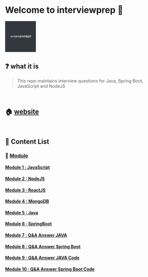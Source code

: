 # Welcome to interviewprep 🚀

<img src="./assets/interviewprep0.png" width="100" height="100">
<!--- 
![inteviewprep0](./assets/interviewprep0.png =20x20)
![inteviewprep1](./assets/interviewprep1.png)
![inteviewprep2](./assets/interviewprep2.png)-->

## ❓ what it is

> This repo maintains interview questions for Java, Spring Boot, JavaScript and NodeJS

<br>

## 🏠 [website](https://jcoding09.github.io)

<!---
## 🚀 [PDF Version of Complete Notes (Testing Phase) ](./dist/lectures.pdf)
-->
<br>

## 📝 Content List

### 📌 <ins>Module <ins>

#### [Module 1 : JavaScript](./module/module0001/lecture-001.md)

#### [Module 2 : NodeJS](./module/module0002/lecture-001.md)

#### [Module 3 : ReactJS](./module/module0003/lecture-001.md)

#### [Module 4 : MongoDB](./module/module0004/lecture-001.md)

#### [Module 5 : Java](./module/module0005/lecture-001.md)

#### [Module 6 : SpringBoot](./module/module0006/lecture-001.md)

#### [Module 7 : Q&A Answer JAVA](./module001/module0000/lecture-001.md)

#### [Module 8 : Q&A Answer Spring Boot](./module001/module0000/lecture-002.md)

#### [Module 9 : Q&A Answer JAVA Code](./module002/module0000/lecture-001.md)

#### [Module 10 : Q&A Answer Spring Boot Code](./module002/module0000/lecture-002.md)
